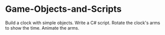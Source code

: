# Game-Objects-and-Scripts
 Build a clock with simple objects. Write a C# script. Rotate the clock's arms to show the time. Animate the arms.

